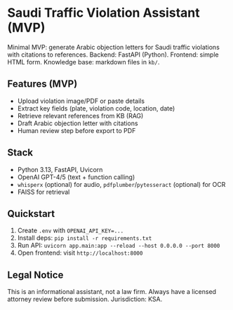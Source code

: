 # Saudi Traffic Violation Assistant (MVP)

Minimal MVP: generate Arabic objection letters for Saudi traffic violations with citations to references. Backend: FastAPI (Python). Frontend: simple HTML form. Knowledge base: markdown files in `kb/`.

## Features (MVP)
- Upload violation image/PDF or paste details
- Extract key fields (plate, violation code, location, date)
- Retrieve relevant references from KB (RAG)
- Draft Arabic objection letter with citations
- Human review step before export to PDF

## Stack
- Python 3.13, FastAPI, Uvicorn
- OpenAI GPT-4/5 (text + function calling)
- `whisperx` (optional) for audio, `pdfplumber`/`pytesseract` (optional) for OCR
- FAISS for retrieval

## Quickstart
1. Create `.env` with `OPENAI_API_KEY=...`
2. Install deps: `pip install -r requirements.txt`
3. Run API: `uvicorn app.main:app --reload --host 0.0.0.0 --port 8000`
4. Open frontend: visit `http://localhost:8000`

## Legal Notice
This is an informational assistant, not a law firm. Always have a licensed attorney review before submission. Jurisdiction: KSA.
